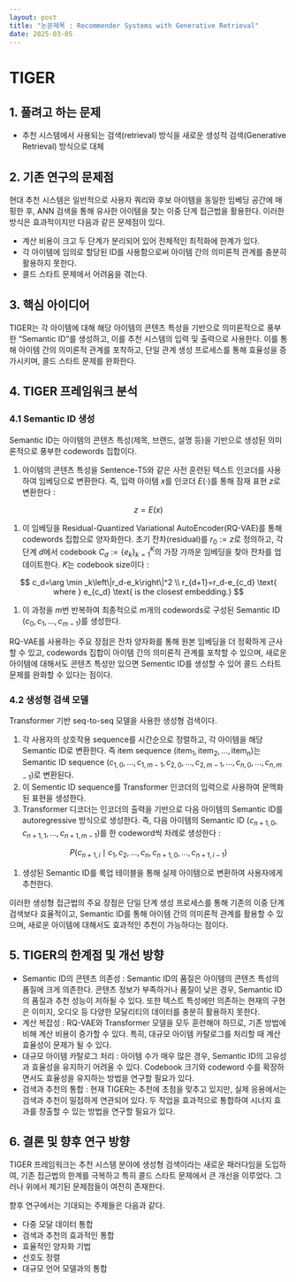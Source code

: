 ```yaml
---
layout: post
title: "논문제목 : Recommender Systems with Generative Retrieval"
date: 2025-03-05
---
```


# TIGER

## 1. 풀려고 하는 문제

- 추천 시스템에서 사용되는 검색(retrieval) 방식을 새로운 생성적 검색(Generative Retrieval) 방식으로 대체

## 2. 기존 연구의 문제점

현대 추천 시스템은 일반적으로 사용자 쿼리와 후보 아이템을 동일한 임베딩 공간에 매핑한 후, ANN 검색을 통해 유사한 아이템을 찾는 이중 단계 접근법을 활용한다. 이러한 방식은 효과적이지만 다음과 같은 문제점이 있다.

- 계산 비용이 크고 두 단계가 분리되어 있어 전체적인 최적화에 한계가 있다.
- 각 아이템에 임의로 할당된 ID를 사용함으로써 아이템 간의 의미론적 관계를 충분히 활용하지 못한다.
- 콜드 스타트 문제에서 어려움을 겪는다.

## 3. 핵심 아이디어

TIGER는 각 아이템에 대해 해당 아이템의 콘텐츠 특성을 기반으로 의미론적으로 풍부한 “Semantic ID”를 생성하고, 이를 추천 시스템의 입력 및 출력으로 사용한다. 이를 통해 아이템 간의 의미론적 관계를 포착하고, 단일 관계 생성 프로세스를 통해 효율성을 증가시키며, 콜드 스타트 문제를 완화한다.

## 4. TIGER 프레임워크 분석

### 4.1 Semantic ID 생성

Semantic ID는 아이템의 콘텐츠 특성(제목, 브랜드, 설명 등)을 기반으로 생성된 의미론적으로 풍부한 codewords 집합이다.

1. 아이템의 콘텐츠 특성을 Sentence-T5와 같은 사전 훈련된 텍스트 인코더를 사용하여 임베딩으로 변환한다. 즉, 입력 아이템 $x$를 인코더 $E(\cdot)$를 통해 잠재 표현 $z$로 변환한다 :

$$
z=E(x)
$$

1. 이 임베딩을 Residual-Quantized Variational AutoEncoder(RQ-VAE)를 통해 codewords 집합으로 양자화한다. 초기 잔차(residual)를 $r_0:=z$로 정의하고, 각 단계 $d$에서 codebook $C_d:=\{e_k\}_{k=1}^{K}$의 가장 가까운 임베딩을 찾아 잔차를 업데이트한다. $K$는 codebook size이다  :

$$
c_d=\arg \min _k\left\|r_d-e_k\right\|^2 \\ r_{d+1}=r_d-e_{c_d} \text{  where } e_{c_d} \text{ is the closest embedding.}
$$

1. 이 과정을 $m$번 반복하여 최종적으로 $m$개의 codewords로 구성된 Semantic ID $(c_0,c_1,...,c_{m-1})$를 생성한다.

RQ-VAE를 사용하는 주요 장점은 잔차 양자화를 통해 원본 임베딩을 더 정확하게 근사할 수 있고, codewords 집합이 아이템 간의 의미론적 관계를 포착할 수 있으며, 새로운 아이템에 대해서도 콘텐츠 특성만 있으면 Sementic ID를 생성할 수 있어 콜드 스타트 문제를 완화할 수 있다는 점이다.

### 4.2 생성형 검색 모델

Transformer 기반 seq-to-seq 모델을 사용한 생성형 검색이다.

1. 각 사용자의 상호작용 sequence를 시간순으로 정렬하고, 각 아이템을 해당 Semantic ID로 변환한다. 즉 item sequence $(\text{item}_ 1, \text{item}_ 2, \ldots, \text{item}_ n)$는 Semantic ID sequence $\left( c_{1,0}, \ldots, c_{1,m-1}, c_{2,0}, \ldots, c_{2,m-1}, \ldots, c_{n,0}, \ldots, c_{n,m-1} \right)$로 변환된다.
2. 이 Sementic ID sequence를 Transformer 인코더의 입력으로 사용하여 문맥화된 표현을 생성한다.
3. Transformer 디코더는 인코더의 출력을 기반으로 다음 아이템의 Semantic ID를 autoregressive 방식으로 생성한다. 즉, 다음 아이템의 Semantic ID $\left(c_{n+1,0}, c_{n+1,1}, \ldots, c_{n+1, m-1}\right)$를 한 codeword씩 차례로 생성한다 :

$$
P\left(c_{n+1, i} \mid c_1, c_2, \ldots, c_n, c_{n+1,0}, \ldots, c_{n+1, i-1}\right)
$$

1. 생성된 Semantic ID를 룩업 테이블을 통해 실제 아이템으로 변환하여 사용자에게 추천한다.

이러한 생성형 접근법의 주요 장점은 단일 단계 생성 프로세스를 통해 기존의 이중 단계 검색보다 효율적이고, Semantic ID를 통해 아이템 간의 의미론적 관계를 활용할 수 있으며, 새로운 아이템에 대해서도 효과적인 추천이 가능하다는 점이다.

## 5. TIGER의 한계점 및 개선 방향

- Semantic ID의 콘텐츠 의존성 : Semantic ID의 품질은 아이템의 콘텐츠 특성의 품질에 크게 의존한다. 콘텐츠 정보가 부족하거나 품질이 낮은 경우, Semantic ID의 품질과 추천 성능이 저하될 수 있다. 또한 텍스트 특성에만 의존하는 현재의 구현은 이미지, 오디오 등 다양한 모달리티의 데이터를 충분히 활용하지 못한다.
- 계산 복잡성 : RQ-VAE와 Transformer 모델을 모두 훈련해야 하므로, 기존 방법에 비해 계산 비용이 증가할 수 있다. 특히, 대규모 아이템 카탈로그를 처리할 때 계산 효율성이 문제가 될 수 있다.
- 대규모 아이템 카탈로그 처리 : 아이템 수가 매우 많은 경우, Semantic ID의 고유성과 효율성을 유지하기 어려울 수 있다. Codebook 크기와 codeword 수를 확장하면서도 효율성을 유지하는 방법을 연구할 필요가 있다.
- 검색과 추천의 통합 : 현재 TIGER는 추천에 초점을 맞추고 있지만, 실제 응용에서는 검색과 추천이 밀접하게 연관되어 있다. 두 작업을 효과적으로 통합하여 시너지 효과를 창출할 수 있는 방법을 연구할 필요가 있다.

## 6. 결론 및 향후 연구 방향

TIGER 프레임워크는 추천 시스템 분야에 생성형 검색이라는 새로운 패러다임을 도입하여, 기존 접근법의 한계를 극복하고 특히 콜드 스타트 문제에서 큰 개선을 이루었다. 그러나 위에서 제기된 문제점들이 여전히 존재한다.

향후 연구에서는 기대되는 주제들은 다음과 같다.

- 다중 모달 데이터 통합
- 검색과 추천의 효과적인 통합
- 효율적인 양자화 기법
- 선호도 정렬
- 대규모 언어 모델과의 통합